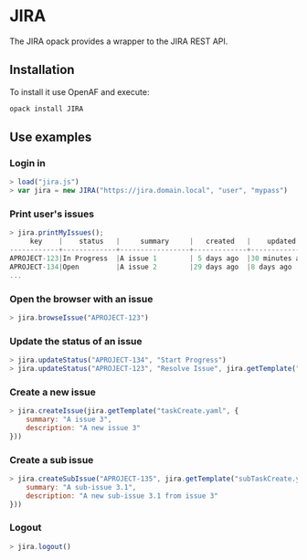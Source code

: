 # JIRA

The JIRA opack provides a wrapper to the JIRA REST API.

## Installation

To install it use OpenAF and execute:

````sh
opack install JIRA
````

## Use examples

### Login in

````javascript
> load("jira.js")
> var jira = new JIRA("https://jira.domain.local", "user", "mypass")
````

### Print user's issues

````javascript
> jira.printMyIssues();
     key    |    status   |     summary     |   created   |    updated   |priority
------------+-------------+-----------------+-------------+--------------+--------
APROJECT-123|In Progress  |A issue 1        | 5 days ago  |30 minutes ago|N/A
APROJECT-134|Open         |A issue 2        |29 days ago  |8 days ago    |N/A
...
````

### Open the browser with an issue

````javascript
> jira.browseIssue("APROJECT-123")
````

### Update the status of an issue

````javascript
> jira.updateStatus("APROJECT-134", "Start Progress")
> jira.updateStatus("APROJECT-123", "Resolve Issue", jira.getTemplate("taskDone.yaml", {}))
````

### Create a new issue

````javascript
> jira.createIssue(jira.getTemplate("taskCreate.yaml", { 
    summary: "A issue 3",
    description: "A new issue 3"
}))
````

### Create a sub issue

````javascript
> jira.createSubIssue("APROJECT-135", jira.getTemplate("subTaskCreate.yaml", {
    summary: "A sub-issue 3.1",
    description: "A new sub-issue 3.1 from issue 3"
}))
````

### Logout

````javascript
> jira.logout()
````